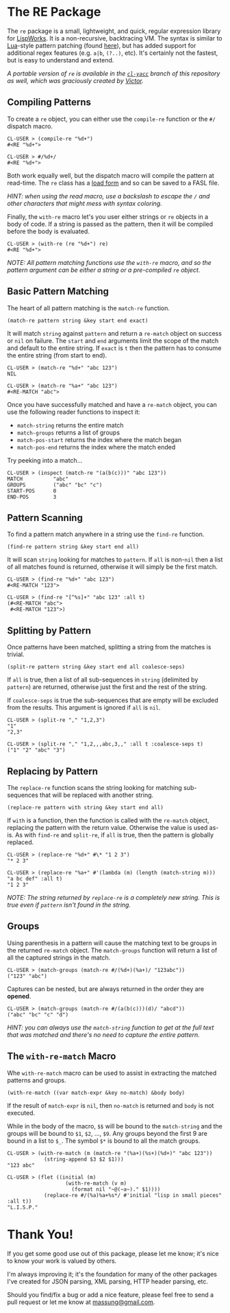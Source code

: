 # The RE Package

The `re` package is a small, lightweight, and quick, regular expression library for [LispWorks](http://www.lispworks.com). It is a non-recursive, backtracing VM. The syntax is similar to [Lua](http://www.lua.org)-style pattern patching (found [here](http://www.lua.org/pil/20.2.html)), but has added support for additional regex features (e.g. `a|b`, `(?..)`, etc). It's certainly not the fastest, but is easy to understand and extend.

*A portable version of `re` is available in the [`cl-yacc`](https://github.com/massung/re/cl-yacc) branch of this repository as well, which was graciously created by [Victor](https://github.com/vityok).*

## Compiling Patterns

To create a `re` object, you can either use the `compile-re` function or the `#/` dispatch macro.

	CL-USER > (compile-re "%d+")
	#<RE "%d+">

	CL-USER > #/%d+/
	#<RE "%d+">

Both work equally well, but the dispatch macro will compile the pattern at read-time. The `re` class has a [load form](http://www.lispworks.com/documentation/HyperSpec/Body/f_mk_ld_.htm#make-load-form) and so can be saved to a FASL file.

*HINT: when using the read macro, use a backslash to escape the `/` and other characters that might mess with syntax coloring.*

Finally, the `with-re` macro let's you user either strings or `re` objects in a body of code. If a string is passed as the pattern, then it will be compiled before the body is evaluated.

	CL-USER > (with-re (re "%d+") re)
	#<RE "%d+">

*NOTE: All pattern matching functions use the `with-re` macro, and so the pattern argument can be either a string or a pre-compiled `re` object.*

## Basic Pattern Matching

The heart of all pattern matching is the `match-re` function.

	(match-re pattern string &key start end exact)
	
It will match `string` against `pattern` and return a `re-match` object on success or `nil` on failure. The `start` and `end` arguments limit the scope of the match and default to the entire string. If `exact` is `t` then the pattern has to consume the entire string (from start to end).

	CL-USER > (match-re "%d+" "abc 123")
	NIL
	
	CL-USER > (match-re "%a+" "abc 123")
	#<RE-MATCH "abc">

Once you have successfully matched and have a `re-match` object, you can use the following reader functions to inspect it:

* `match-string` returns the entire match
* `match-groups` returns a list of groups
* `match-pos-start` returns the index where the match began
* `match-pos-end` returns the index where the match ended

Try peeking into a match...

	CL-USER > (inspect (match-re "(a(b(c)))" "abc 123"))
	MATCH          "abc"
	GROUPS         ("abc" "bc" "c")
	START-POS      0
	END-POS        3

## Pattern Scanning

To find a pattern match anywhere in a string use the `find-re` function.

	(find-re pattern string &key start end all)
	
It will scan `string` looking for matches to `pattern`. If `all` is non-`nil` then a list of all matches found is returned, otherwise it will simply be the first match.

	CL-USER > (find-re "%d+" "abc 123")
	#<RE-MATCH "123">

	CL-USER > (find-re "[^%s]+" "abc 123" :all t)
	(#<RE-MATCH "abc">
	 #<RE-MATCH "123">)

## Splitting by Pattern

Once patterns have been matched, splitting a string from the matches is trivial.
	
	(split-re pattern string &key start end all coalesce-seps)
	
If `all` is true, then a list of all sub-sequences in `string` (delimited by `pattern`) are returned, otherwise just the first and the rest of the string.

If `coalesce-seps` is true the sub-sequences that are empty will be excluded from the results. This argument is ignored if `all` is `nil`.

	CL-USER > (split-re "," "1,2,3")
	"1"
	"2,3"
	
	CL-USER > (split-re "," "1,2,,,abc,3,," :all t :coalesce-seps t)
	("1" "2" "abc" "3")

## Replacing by Pattern

The `replace-re` function scans the string looking for matching sub-sequences that will be replaced with another string.

	(replace-re pattern with string &key start end all)

If `with` is a function, then the function is called with the `re-match` object, replacing the pattern with the return value. Otherwise the value is used as-is. As with `find-re` and `split-re`, if `all` is true, then the pattern is globally replaced.

	CL-USER > (replace-re "%d+" #\* "1 2 3")
	"* 2 3"

	CL-USER > (replace-re "%a+" #'(lambda (m) (length (match-string m))) "a bc def" :all t)
	"1 2 3"

*NOTE: The string returned by `replace-re` is a completely new string. This is true even if `pattern` isn't found in the string.*

## Groups

Using parenthesis in a pattern will cause the matching text to be groups in the returned `re-match` object. The `match-groups` function will return a list of all the captured strings in the match.

	CL-USER > (match-groups (match-re #/(%d+)(%a+)/ "123abc"))
	("123" "abc")

Captures can be nested, but are always returned in the order they are **opened**.

	CL-USER > (match-groups (match-re #/(a(b(c)))(d)/ "abcd"))
	("abc" "bc" "c" "d")

*HINT: you can always use the `match-string` function to get at the full text that was matched and there's no need to capture the entire pattern.*

## The `with-re-match` Macro

Whe `with-re-match` macro can be used to assist in extracting the matched patterns and groups.

	(with-re-match ((var match-expr &key no-match) &body body)

If the result of `match-expr` is `nil`, then `no-match` is returned and `body` is not executed.

While in the body of the macro, `$$` will be bound to the `match-string` and the groups will be bound to `$1`, `$2`, ..., `$9`. Any groups beyond the first 9 are bound in a list to `$_`. The symbol `$*` is bound to all the match groups.
 
	CL-USER > (with-re-match (m (match-re "(%a+)(%s+)(%d+)" "abc 123"))
	            (string-append $3 $2 $1)))
	"123 abc"

	CL-USER > (flet ((initial (m)
	                   (with-re-match (v m)
	                     (format nil "~@(~a~)." $1))))
	            (replace-re #/(%a)%a+%s*/ #'initial "lisp in small pieces" :all t))
	"L.I.S.P."

# Thank You!

If you get some good use out of this package, please let me know; it's nice to know your work is valued by others.

I'm always improving it; it's the foundation for many of the other packages I've created for JSON parsing, XML parsing, HTTP header parsing, etc.

Should you find/fix a bug or add a nice feature, please feel free to send a pull request or let me know at [massung@gmail.com](mailto:massung@gmail.com).